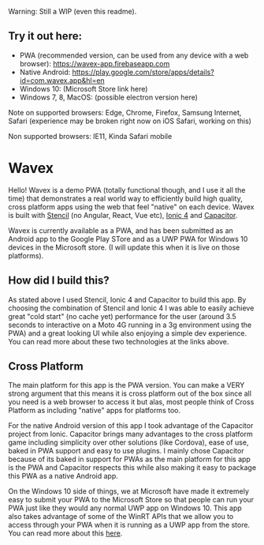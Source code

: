 
Warning: Still a WIP (even this readme).

## Try it out here:

- PWA (recommended version, can be used from any device with a web browser): https://wavex-app.firebaseapp.com
- Native Android: https://play.google.com/store/apps/details?id=com.wavex.app&hl=en
- Windows 10: (Microsoft Store link here)
- Windows 7, 8, MacOS: (possible electron version here)

Note on supported browsers: Edge, Chrome, Firefox, Samsung Internet, Safari (experience may be broken right now on iOS Safari, working on this)

Non supported browsers: IE11, Kinda Safari mobile

# Wavex

Hello! Wavex is a demo PWA (totally functional though, and I use it all the time) that demonstrates a real world way to efficiently build high quality, cross platform apps using the web that feel "native" on each device. Wavex is built with [Stencil](https://stenciljs.com/) (no Angular, React, Vue etc), [Ionic 4](https://beta.ionicframework.com) and [Capacitor](https://capacitor.ionicframework.com/).

Wavex is currently available as a PWA, and has been submitted as an Android app to the Google Play STore and as a UWP PWA for Windows 10 devices in the Microsoft store. (I will update this when it is live on those platforms).

## How did I build this? 

As stated above I used Stencil, Ionic 4 and Capacitor to build this app. By choosing the combination of Stencil and Ionic 4 I was able to easily achieve great "cold start" (no cache yet) performance for the user (around 3.5 seconds to interactive on a Moto 4G running in a 3g environment using the PWA) and a great looking UI while also enjoying a simple dev experience. You can read more about these two technologies at the links above.

## Cross Platform

The main platform for this app is the PWA version. You can make a VERY strong argument that this means it is cross platform out of the box since all you need is a web browser to access it but alas, most people think of Cross Platform as including "native" apps for platforms too.

For the native Android version of this app I took advantage of the Capacitor project from Ionic. Capacitor brings many advantages to the cross platform game including simplicity over other solutions (like Cordova), ease of use, baked in PWA support and easy to use plugins. I mainly chose Capacitor because of its baked in support for PWAs as the main platform for this app is the PWA and Capacitor respects this while also making it easy to package this PWA as a native Android app.

On the Windows 10 side of things, we at Microsoft have made it extremely easy to submit your PWA to the Microsoft Store so that people can run your PWA just like they would any normal UWP app on Windows 10. This app also takes advantage of some of the WinRT APIs that we allow you to access through your PWA when it is running as a UWP app from the store. You can read more about this [here](https://developer.microsoft.com/en-us/windows/pwa).



